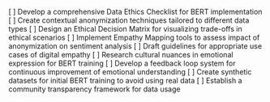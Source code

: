 [ ] Develop a comprehensive Data Ethics Checklist for BERT implementation
[ ] Create contextual anonymization techniques tailored to different data types
[ ] Design an Ethical Decision Matrix for visualizing trade-offs in ethical scenarios
[ ] Implement Empathy Mapping tools to assess impact of anonymization on sentiment analysis
[ ] Draft guidelines for appropriate use cases of digital empathy
[ ] Research cultural nuances in emotional expression for BERT training
[ ] Develop a feedback loop system for continuous improvement of emotional understanding
[ ] Create synthetic datasets for initial BERT training to avoid using real data
[ ] Establish a community transparency framework for data usage